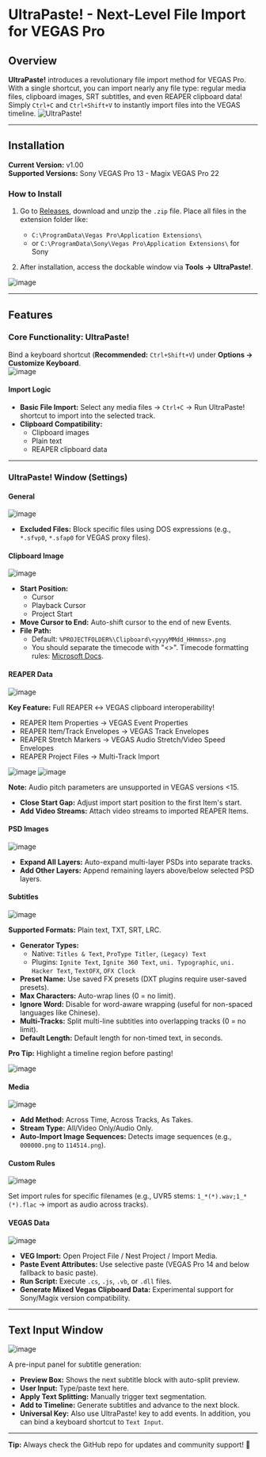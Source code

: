 # UltraPaste! - Next-Level File Import for VEGAS Pro

## Overview
**UltraPaste!** introduces a revolutionary file import method for VEGAS Pro. With a single shortcut, you can import nearly any file type: regular media files, clipboard images, SRT subtitles, and even REAPER clipboard data! Simply `Ctrl+C` and `Ctrl+Shift+V` to instantly import files into the VEGAS timeline.
![UltraPaste!](https://github.com/user-attachments/assets/23d6db4a-f341-463b-b64e-f2c588bbd7dd)

---

## Installation
**Current Version:** v1.00  
**Supported Versions:** Sony VEGAS Pro 13 - Magix VEGAS Pro 22  

### How to Install
1. Go to [Releases](https://github.com/zzzzzz9125/UltraPaste/Releases), download and unzip the `.zip` file. Place all files in the extension folder like:  
   - `C:\ProgramData\Vegas Pro\Application Extensions\`  
   - or `C:\ProgramData\Sony\Vegas Pro\Application Extensions\` for Sony

2. After installation, access the dockable window via **Tools → UltraPaste!**.

![image](https://github.com/user-attachments/assets/bbfa688e-4b82-4ff7-a5ee-3ebcf043251a)

---

## Features

### Core Functionality: UltraPaste!  
Bind a keyboard shortcut (**Recommended:** `Ctrl+Shift+V`) under **Options → Customize Keyboard**.  
![image](https://github.com/user-attachments/assets/5599b05b-61f5-44b2-be87-4508c2f01320)


#### Import Logic
- **Basic File Import:** Select any media files → `Ctrl+C` → Run UltraPaste! shortcut to import into the selected track.  
- **Clipboard Compatibility:**  
  - Clipboard images  
  - Plain text  
  - REAPER clipboard data  

---

### UltraPaste! Window (Settings)

#### General
![image](https://github.com/user-attachments/assets/36f9eb2b-06ec-4f08-bfe6-3eb71d261796)

- **Excluded Files:** Block specific files using DOS expressions (e.g., `*.sfvp0`, `*.sfap0` for VEGAS proxy files).  

#### Clipboard Image
![image](https://github.com/user-attachments/assets/3c604869-eae5-4152-8f18-71b5503f8a86)

- **Start Position:**  
  - Cursor  
  - Playback Cursor  
  - Project Start  
- **Move Cursor to End:** Auto-shift cursor to the end of new Events.  
- **File Path:**  
  - Default: `%PROJECTFOLDER%\Clipboard\<yyyyMMdd_HHmmss>.png`
  - You should separate the timecode with "<>". Timecode formatting rules: [Microsoft Docs](https://learn.microsoft.com/zh-cn/dotnet/api/system.datetime.tostring).  

#### REAPER Data
![image](https://github.com/user-attachments/assets/aba0e536-c9ec-465a-bd00-35dbf1cef250)

**Key Feature:** Full REAPER ↔ VEGAS clipboard interoperability!  
- REAPER Item Properties → VEGAS Event Properties  
- REAPER Item/Track Envelopes → VEGAS Track Envelopes  
- REAPER Stretch Markers → VEGAS Audio Stretch/Video Speed Envelopes  
- REAPER Project Files → Multi-Track Import

![image](https://github.com/user-attachments/assets/f77a8510-6720-4593-8107-45de00f59034)
![image](https://github.com/user-attachments/assets/a5f68512-8669-4063-9b51-c73dbe866e0a)

**Note:** Audio pitch parameters are unsupported in VEGAS versions <15.

 
- **Close Start Gap:** Adjust import start position to the first Item's start.  
- **Add Video Streams:** Attach video streams to imported REAPER Items.  

#### PSD Images
![image](https://github.com/user-attachments/assets/c2d4b2fb-2d11-4811-814c-7526ed159257)

- **Expand All Layers:** Auto-expand multi-layer PSDs into separate tracks.  
- **Add Other Layers:** Append remaining layers above/below selected PSD layers.  

#### Subtitles
![image](https://github.com/user-attachments/assets/5e041e53-515e-4133-b623-ff1941626647)

**Supported Formats:** Plain text, TXT, SRT, LRC.  
- **Generator Types:**  
  - Native: `Titles & Text`, `ProType Titler`, `(Legacy) Text` 
  - Plugins: `Ignite Text`, `Ignite 360 Text`, `uni. Typographic`, `uni. Hacker Text`, `TextOFX`, `OFX Clock`  
- **Preset Name:** Use saved FX presets (DXT plugins require user-saved presets).  
- **Max Characters:** Auto-wrap lines (0 = no limit).  
- **Ignore Word:** Disable for word-aware wrapping (useful for non-spaced languages like Chinese).  
- **Multi-Tracks:** Split multi-line subtitles into overlapping tracks (0 = no limit).  
- **Default Length:** Default length for non-timed text, in seconds.  

**Pro Tip:** Highlight a timeline region before pasting!  

![image](https://github.com/user-attachments/assets/0e65cd30-e33b-4685-b07b-2958d095b261)

#### Media
![image](https://github.com/user-attachments/assets/4d555933-29c3-4ade-8d9d-83db4181d98d)

- **Add Method:** Across Time, Across Tracks, As Takes.  
- **Stream Type:** All/Video Only/Audio Only.  
- **Auto-Import Image Sequences:** Detects image sequences (e.g., `000000.png` to `114514.png`).  

#### Custom Rules
![image](https://github.com/user-attachments/assets/5f5ccb9e-0a78-471c-80a4-56ea362c27b0)

Set import rules for specific filenames (e.g., UVR5 stems: `1_*(*).wav;1_*(*).flac` → import as audio across tracks).  

#### VEGAS Data
![image](https://github.com/user-attachments/assets/31ba5f02-bded-4415-8605-852e008f60d4)

- **VEG Import:** Open Project File / Nest Project / Import Media.  
- **Paste Event Attributes:** Use selective paste (VEGAS Pro 14 and below fallback to basic paste).  
- **Run Script:** Execute `.cs`, `.js`, `.vb`, or `.dll` files.  
- **Generate Mixed Vegas Clipboard Data:** Experimental support for Sony/Magix version compatibility.  

---

## Text Input Window  
![image](https://github.com/user-attachments/assets/0416f3cc-bdcd-48fd-af6e-0234275c6b13)

A pre-input panel for subtitle generation:  
- **Preview Box:** Shows the next subtitle block with auto-split preview.  
- **User Input:** Type/paste text here.  
- **Apply Text Splitting:** Manually trigger text segmentation.  
- **Add to Timeline:** Generate subtitles and advance to the next block.
- **Universal Key:** Also use UltraPaste! key to add events. In addition, you can bind a keyboard shortcut to `Text Input`.
  
---

**Tip:** Always check the GitHub repo for updates and community support! 🚀  
